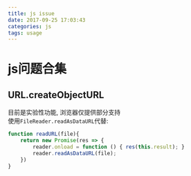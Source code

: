 ```yaml
---
title: js issue
date: 2017-09-25 17:03:43
categories: js
tags: usage
---
```

# js问题合集

## URL.createObjectURL

目前是实验性功能, 浏览器仅提供部分支持  
使用`FileReader.readAsDataURL`代替:  

```js
function readURL(file){
    return new Promise(res => {
        reader.onload = function () { res(this.result); }
        reader.readAsDataURL(file);
    })
}
```
